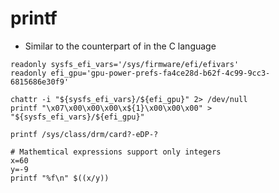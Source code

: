 # printf

- Similar to the counterpart of in the C language

```shell
readonly sysfs_efi_vars='/sys/firmware/efi/efivars'
readonly efi_gpu='gpu-power-prefs-fa4ce28d-b62f-4c99-9cc3-6815686e30f9'

chattr -i "${sysfs_efi_vars}/${efi_gpu}" 2> /dev/null
printf "\x07\x00\x00\x00\x${1}\x00\x00\x00" > "${sysfs_efi_vars}/${efi_gpu}"
```

```shell
printf /sys/class/drm/card?-eDP-?
```

```shell
# Mathemtical expressions support only integers
x=60
y=-9
printf "%f\n" $((x/y))
```
